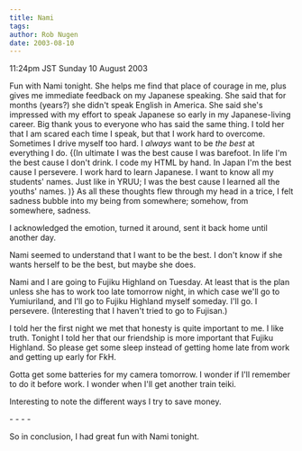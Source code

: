 ```yaml
---
title: Nami
tags: 
author: Rob Nugen
date: 2003-08-10
---
```


<p class=date>11:24pm JST Sunday 10 August 2003</p>

<p>Fun with Nami tonight.   She helps me find that place of courage in
me, plus gives me immediate feedback on my Japanese speaking.  She
said that for months (years?) she didn't speak English in America.
She said she's impressed with my effort to speak Japanese so early in
my Japanese-living career.  Big thank yous to everyone who has said
the same thing.  I told her that I am scared each time I speak, but
that I work hard to overcome.  Sometimes I drive myself too hard.  I
<em>always</em> want to be <em>the best</em> at everything I do.  {(In
ultimate I was the best cause I was barefoot.  In life I'm the best
cause I don't drink.  I code my HTML by hand.  In Japan I'm the best
cause I persevere.  I work hard to learn Japanese.  I want to know all
my students' names.  Just like in YRUU; I was the best cause I learned
all the youths' names. )}  As all these thoughts flew through my head
in a trice, I felt sadness bubble into my being from somewhere;
somehow, from somewhere, sadness.</p>

<p>I acknowledged the emotion, turned it around, sent it back home
until another day.</p>

<p>Nami seemed to understand that I want to be the best.  I don't know
if she wants herself to be the best, but maybe she does.</p>

<p>Nami and I are going to Fujiku Highland on Tuesday.  At least that
is the plan unless she has to work too late tomorrow night, in which
case we'll go to Yumiuriland, and I'll go to Fujiku Highland myself
someday.  I'll go.  I persevere.  (Interesting that I haven't tried to
go to Fujisan.)</p>

<p>I told her the first night we met that honesty is quite important
to me.  I like truth.  Tonight I told her that our friendship is more
important that Fujiku Highland.  So please get some sleep instead of
getting home late from work and getting up early for FkH.</p>

<p>Gotta get some batteries for my camera tomorrow.  I wonder if I'll
remember to do it before work.  I wonder when I'll get another train
teiki.</p>

<p>Interesting to note the different ways I try to save money.</p>

<p>- - - -</p>

<p>So in conclusion, I had great fun with Nami tonight.</p>
